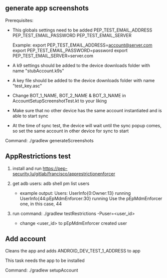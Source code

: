 
## generate app screenshots 

Prerequisites:

- This globals settings need to be added
    PEP_TEST_EMAIL_ADDRESS
    PEP_TEST_EMAIL_PASSWORD
    PEP_TEST_EMAIL_SERVER

    Example:
    export PEP_TEST_EMAIL_ADDRESS=account@server.com
    export PEP_TEST_EMAIL_PASSWORD=password
    export PEP_TEST_EMAIL_SERVER=server.com

- A k9 settings should be added to the device downloads folder with name "stubAccount.k9s"

- A key file should be added to the device downloads folder with name "test_key.asc"

- Change BOT_1_NAME, BOT_2_NAME & BOT_3_NAME in AccountSetupScreenshotTest.kt to your liking

- Make sure that no other device has the same account instantiated and is able to start sync

- At the time of sync test, the device will wait until the sync popup comes, so set the same account in other device for sync to start

Command:
   ./gradlew generateScreenshots


## AppRestrictions test 

1. install and run https://pep-security.lu/gitlab/francisco/apprestrictionenforcer

2. get adb users:
    adb shell pm list users
    - example output:
        Users:
            UserInfo{0:Owner:13} running
            UserInfo{44:pEpMdmEnforcer:30} running
            Use the pEpMdmEnforcer one, in this case, 44
3. run command:
    ./gradlew testRestrictions -Puser=<user_id>
    - change <user_id> to pEpMdmEnforcer created user

## Add account

Cleans the app and adds ANDROID_DEV_TEST_1_ADDRESS to app

This task needs the app to be installed

Command:
   ./gradlew setupAccount